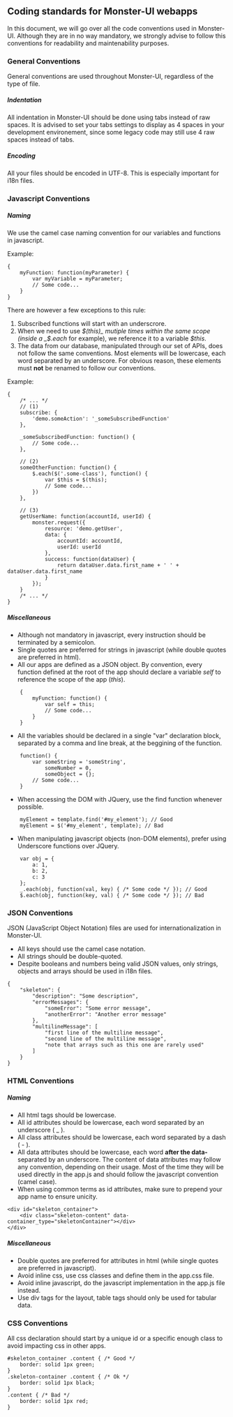 ## Coding standards for Monster-UI webapps

In this document, we will go over all the code conventions used in Monster-UI. Although they are in no way mandatory, we strongly advise to follow this conventions for readability and maintenability purposes.

### General Conventions

General conventions are used throughout Monster-UI, regardless of the type of file.

##### Indentation

All indentation in Monster-UI should be done using tabs instead of raw spaces. It is advised to set your tabs settings to display as 4 spaces in your development environement, since some legacy code may still use 4 raw spaces instead of tabs.

##### Encoding

All your files should be encoded in UTF-8. This is especially important for i18n files.

### Javascript Conventions

##### Naming

We use the camel case naming convention for our variables and functions in javascript.

Example:
```
{
	myFunction: function(myParameter) {
		var myVariable = myParameter;
		// Some code...
	}
}
```

There are however a few exceptions to this rule:

1.  Subscribed functions will start with an underscrore.
2.  When we need to use _$(this)_ mutiple times within the same scope (inside a _$.each_ for example), we reference it to a variable _$this_.
3.  The data from our database, manipulated through our set of APIs, does not follow the same conventions. Most elements will be lowercase, each word separated by an underscore. For obvious reason, these elements must __not__ be renamed to follow our conventions.

Example:
```
{
	/* ... */
	// (1)
	subscribe: {
		'demo.someAction': '_someSubscribedFunction'
	},

	_someSubscribedFunction: function() {
		// Some code...
	},

	// (2)
	someOtherFunction: function() {
		$.each($('.some-class'), function() {
			var $this = $(this);
			// Some code...
		})
	},

	// (3)
	getUserName: function(accountId, userId) {
		monster.request({
			resource: 'demo.getUser',
			data: {
				accountId: accountId,
				userId: userId
			},
			success: function(dataUser) {
				return dataUser.data.first_name + ' ' + dataUser.data.first_name
			}
		});
	}
	/* ... */
}
```

##### Miscellaneous

*	Although not mandatory in javascript, every instruction should be terminated by a semicolon.
*	Single quotes are preferred for strings in javascript (while double quotes are preferred in html).
*   All our apps are defined as a JSON object. By convention, every function defined at the root of the app should declare a variable _self_ to reference the scope of the app (_this_).
```
	{
		myFunction: function() {
			var self = this;
			// Some code...
		}
	}
```
*   All the variables should be declared in a single "var" declaration block, separated by a comma and line break, at the beggining of the function.
```
	function() {
		var someString = 'someString',
			someNumber = 0,
			someObject = {};
		// Some code...
	}
```
*	When accessing the DOM with JQuery, use the find function whenever possible.
```
	myElement = template.find('#my_element'); // Good
	myElement = $('#my_element', template); // Bad
```
*	When manipulating javascript objects (non-DOM elements), prefer using Underscore functions over JQuery.
```
	var obj = {
		a: 1,
		b: 2,
		c: 3
	};
	_.each(obj, function(val, key) { /* Some code */ }); // Good
	$.each(obj, function(key, val) { /* Some code */ }); // Bad
```

### JSON Conventions

JSON (JavaScript Object Notation) files are used for internationalization in Monster-UI.

*	All keys should use the camel case notation.
*	All strings should be double-quoted.
*	Despite booleans and numbers being valid JSON values, only strings, objects and arrays should be used in i18n files.

```
{
	"skeleton": {
		"description": "Some description",
		"errorMessages": {
			"someError": "Some error message",
			"anotherError": "Another error message"
		},
		"multilineMessage": [
			"first line of the multiline message",
			"second line of the multiline message",
			"note that arrays such as this one are rarely used"
		]
	}
}
```

### HTML Conventions

##### Naming

*	All html tags should be lowercase.
*	All id attributes should be lowercase, each word separated by an underscore ( _ ).
*	All class attributes should be lowercase, each word separated by a dash ( - ).
*	All data attributes should be lowercase, each word __after the data-__ separated by an underscore. The content of data attributes may follow any convention, depending on their usage. Most of the time they will be used directly in the app.js and should follow the javascript convention (camel case).
*	When using common terms as id attributes, make sure to prepend your app name to ensure unicity.

```
<div id="skeleton_container">
	<div class="skeleton-content" data-container_type="skeletonContainer"></div>
</div>
```

##### Miscellaneous

*	Double quotes are preferred for attributes in html (while single quotes are preferred in javascript).
*	Avoid inline css, use css classes and define them in the app.css file.
*	Avoid inline javascript, do the javascript implementation in the app.js file instead.
*	Use div tags for the layout, table tags should only be used for tabular data.

### CSS Conventions

All css declaration should start by a unique id or a specific enough class to avoid impacting css in other apps.
```
#skeleton_container .content { /* Good */
	border: solid 1px green;
}
.skeleton-container .content { /* Ok */
	border: solid 1px black;
}
.content { /* Bad */
	border: solid 1px red;
}
```
